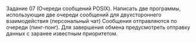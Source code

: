 Задание 07 (Очереди сообщений POSIX).
Написать две программы, использующие две очереди сообщений для
двухстороннего взаимодействия (персональный чат)
Сообщения отправляются по очереди (пинг-понг).
Для завершения обмена предусмотреть отправку данных с заранее
известным приоритетом.